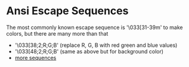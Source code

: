 # Ansi Escape Sequences
The most commonly known escape sequence is '\033[31-39m' to make colors, but there are many more than that

* '\033[38;2;R;G;B' (replace R, G, B with red green and blue values)
* '\033[48;2;R;G;B' (same as above but for background color)
* [more sequences](https://gist.github.com/fnky/458719343aabd01cfb17a3a4f7296797)
